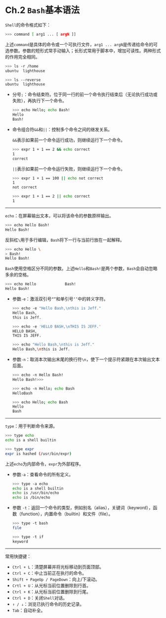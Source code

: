 # Ch.2 `Bash`基本语法

`Shell`的命令格式如下：

```bash
>>> command [ arg1 ... [ argN ]]
```

上述`command`是具体的命令或一个可执行文件，`arg1 ... argN`是传递给命令的可选参数。参数的短形式常手动输入；长形式常用于脚本中，增加可读性。两种形式的作用完全相同。

```bash
>>> ls -r /home
ubuntu  lighthouse

>>> ls --reverse
ubuntu  lighthouse
```

- 分号`;`：命令结束符。位于同一行的前一个命令执行结束后（无论执行成功或失败），再执行下一个命令。

  ```bash
  >>> echo Hello; echo Bash!
  Hello
  Bash!
  ```

- 命令组合符`&&`和`||`：控制多个命令之间的继发关系。

  `&&`表示如果前一个命令运行成功，则继续运行下一个命令。
  
  ```bash
  >>> expr 1 + 1 == 2 && echo correct
  1
  correct
  ```

  `||`表示如果前一个命令运行失败，则继续运行下一个命令。
  
  ```bash
  >>> expr 1 + 1 == 100 || echo not correct
  1
  not correct
  
  >>> expr 1 + 1 == 2 || echo correct
  1
  ```
  

---------------------------------------------

`echo`：在屏幕输出文本，可以将该命令的参数原样输出。

```bash
>>> echo Hello Bash!
Hello Bash!
```
反斜杠`\`用于多行编辑，`Bash`将下一行与当前行放在一起解释。

```bash
>>> echo Hello \
> Bash!
Hello Bash!
```

`Bash`使用空格区分不同的参数。上述`Hello`和`Bash!`是两个参数，`Bash`会自动忽略多余的空格。

```bash
>>> echo Hello		       Bash!
Hello Bash!
```

- 参数`-e`：激活双引号`“”`和单引号`‘’`中的转义字符。

  ```bash
  >>> echo -e "Hello Bash,\nthis is Jeff."
  Hello Bash,
  this is Jeff.
  
  >>> echo -e 'HELLO BASH,\nTHIS IS JEFF.'
  HELLO BASH,
  THIS IS JEFF.
  
  >>> echo "Hello Bash,\nthis is Jeff."
  Hello Bash,\nthis is Jeff.
  ```

- 参数`-n`：取消本次输出末尾的换行符`\n`，使下一个提示符紧跟在本次输出文本后面。

  ```bash
  >>> echo -n Hello Bash!
  Hello Bash!>>>
  
  >>> echo -n Hello; echo Bash
  HelloBash
  
  >>> echo Hello; echo Bash
  Hello
  Bash
  ```

--------------------------------------------------------

`type`：用于判断命令来源。

```bash
>>> type echo
echo is a shell builtin

>>> type expr
expr is hashed (/usr/bin/expr)
```

上述`echo`为内部命令，`expr`为外部程序。

- 参数`-a`：查看命令的所有定义。

  ```bash
  >>> type -a echo
  echo is a shell builtin
  echo is /usr/bin/echo
  echo is /bin/echo
  ```

- 参数 `-t`：返回一个命令的类型，例如别名（alias），关键词（keyword），函数（function），内置命令（builtin）和文件（file）。

  ```bash
  >>> type -t bash
  file
  
  >>> type -t if
  keyword
  ```

---------------------------------------------

常用快捷键：

- `Ctrl + L`：清楚屏幕并将光标移动到页面顶部。
- `Ctrl + C`：中止当前正在执行的命令。
- `Shift + PageUp / PageDown`：向上/下滚动。
- `Crtl + U`：从光标当前位置删除到行首。
- `Ctrl + K`：从光标当前位置删除到行尾。
- `Ctrl + D`：关闭`Shell`对话。
- `↑ / ↓`：浏览已执行命令的历史记录。
- `Tab`：自动补全。